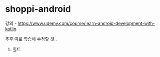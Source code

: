 # shoppi-android
강의 - https://www.udemy.com/course/learn-android-development-with-kotlin

추후 따로 학습해 수정할 것..
1. 힐트
